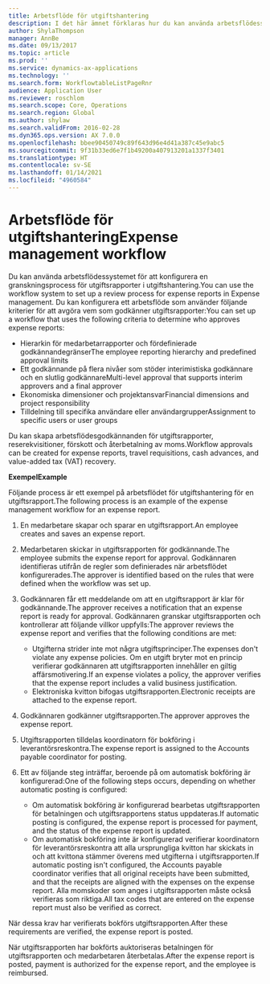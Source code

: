 ```yaml
---
title: Arbetsflöde för utgiftshantering
description: I det här ämnet förklaras hur du kan använda arbetsflödessystemet i Microsoft Dynamics 365 Finance för att konfigurera en granskningsprocess för utgiftsrapporter i utgiftshantering.
author: ShylaThompson
manager: AnnBe
ms.date: 09/13/2017
ms.topic: article
ms.prod: ''
ms.service: dynamics-ax-applications
ms.technology: ''
ms.search.form: WorkflowtableListPageRnr
audience: Application User
ms.reviewer: roschlom
ms.search.scope: Core, Operations
ms.search.region: Global
ms.author: shylaw
ms.search.validFrom: 2016-02-28
ms.dyn365.ops.version: AX 7.0.0
ms.openlocfilehash: bbee90450749c89f643d96e4d41a387c45e9abc5
ms.sourcegitcommit: 9f31b33ed6e7f1b49200a407913201a1337f3401
ms.translationtype: HT
ms.contentlocale: sv-SE
ms.lasthandoff: 01/14/2021
ms.locfileid: "4960584"
---
```

# <a name="expense-management-workflow"></a><span data-ttu-id="56c5c-103">Arbetsflöde för utgiftshantering</span><span class="sxs-lookup"><span data-stu-id="56c5c-103">Expense management workflow</span></span>

<span data-ttu-id="56c5c-104">Du kan använda arbetsflödessystemet för att konfigurera en granskningsprocess för utgiftsrapporter i utgiftshantering.</span><span class="sxs-lookup"><span data-stu-id="56c5c-104">You can use the workflow system to set up a review process for expense reports in Expense management.</span></span> <span data-ttu-id="56c5c-105">Du kan konfigurera ett arbetsflöde som använder följande kriterier för att avgöra vem som godkänner utgiftsrapporter:</span><span class="sxs-lookup"><span data-stu-id="56c5c-105">You can set up a workflow that uses the following criteria to determine who approves expense reports:</span></span>

- <span data-ttu-id="56c5c-106">Hierarkin för medarbetarrapporter och fördefinierade godkännandegränser</span><span class="sxs-lookup"><span data-stu-id="56c5c-106">The employee reporting hierarchy and predefined approval limits</span></span>
- <span data-ttu-id="56c5c-107">Ett godkännande på flera nivåer som stöder interimistiska godkännare och en slutlig godkännare</span><span class="sxs-lookup"><span data-stu-id="56c5c-107">Multi-level approval that supports interim approvers and a final approver</span></span>
- <span data-ttu-id="56c5c-108">Ekonomiska dimensioner och projektansvar</span><span class="sxs-lookup"><span data-stu-id="56c5c-108">Financial dimensions and project responsibility</span></span>
- <span data-ttu-id="56c5c-109">Tilldelning till specifika användare eller användargrupper</span><span class="sxs-lookup"><span data-stu-id="56c5c-109">Assignment to specific users or user groups</span></span>

<span data-ttu-id="56c5c-110">Du kan skapa arbetsflödesgodkännanden för utgiftsrapporter, reserekvisitioner, förskott och återbetalning av moms.</span><span class="sxs-lookup"><span data-stu-id="56c5c-110">Workflow approvals can be created for expense reports, travel requisitions, cash advances, and value-added tax (VAT) recovery.</span></span>

<span data-ttu-id="56c5c-111">**Exempel**</span><span class="sxs-lookup"><span data-stu-id="56c5c-111">**Example**</span></span>

<span data-ttu-id="56c5c-112">Följande process är ett exempel på arbetsflödet för utgiftshantering för en utgiftsrapport.</span><span class="sxs-lookup"><span data-stu-id="56c5c-112">The following process is an example of the expense management workflow for an expense report.</span></span>

1. <span data-ttu-id="56c5c-113">En medarbetare skapar och sparar en utgiftsrapport.</span><span class="sxs-lookup"><span data-stu-id="56c5c-113">An employee creates and saves an expense report.</span></span>
2. <span data-ttu-id="56c5c-114">Medarbetaren skickar in utgiftsrapporten för godkännande.</span><span class="sxs-lookup"><span data-stu-id="56c5c-114">The employee submits the expense report for approval.</span></span> <span data-ttu-id="56c5c-115">Godkännaren identifieras utifrån de regler som definierades när arbetsflödet konfigurerades.</span><span class="sxs-lookup"><span data-stu-id="56c5c-115">The approver is identified based on the rules that were defined when the workflow was set up.</span></span>
3. <span data-ttu-id="56c5c-116">Godkännaren får ett meddelande om att en utgiftsrapport är klar för godkännande.</span><span class="sxs-lookup"><span data-stu-id="56c5c-116">The approver receives a notification that an expense report is ready for approval.</span></span> <span data-ttu-id="56c5c-117">Godkännaren granskar utgiftsrapporten och kontrollerar att följande villkor uppfylls:</span><span class="sxs-lookup"><span data-stu-id="56c5c-117">The approver reviews the expense report and verifies that the following conditions are met:</span></span>

    - <span data-ttu-id="56c5c-118">Utgifterna strider inte mot några utgiftsprinciper.</span><span class="sxs-lookup"><span data-stu-id="56c5c-118">The expenses don't violate any expense policies.</span></span> <span data-ttu-id="56c5c-119">Om en utgift bryter mot en princip verifierar godkännaren att utgiftsrapporten innehåller en giltig affärsmotivering.</span><span class="sxs-lookup"><span data-stu-id="56c5c-119">If an expense violates a policy, the approver verifies that the expense report includes a valid business justification.</span></span>
    - <span data-ttu-id="56c5c-120">Elektroniska kvitton bifogas utgiftsrapporten.</span><span class="sxs-lookup"><span data-stu-id="56c5c-120">Electronic receipts are attached to the expense report.</span></span>

4. <span data-ttu-id="56c5c-121">Godkännaren godkänner utgiftsrapporten.</span><span class="sxs-lookup"><span data-stu-id="56c5c-121">The approver approves the expense report.</span></span>
5. <span data-ttu-id="56c5c-122">Utgiftsrapporten tilldelas koordinatorn för bokföring i leverantörsreskontra.</span><span class="sxs-lookup"><span data-stu-id="56c5c-122">The expense report is assigned to the Accounts payable coordinator for posting.</span></span>
6. <span data-ttu-id="56c5c-123">Ett av följande steg inträffar, beroende på om automatisk bokföring är konfigurerad:</span><span class="sxs-lookup"><span data-stu-id="56c5c-123">One of the following steps occurs, depending on whether automatic posting is configured:</span></span>

    - <span data-ttu-id="56c5c-124">Om automatisk bokföring är konfigurerad bearbetas utgiftsrapporten för betalningen och utgiftsrapportens status uppdateras.</span><span class="sxs-lookup"><span data-stu-id="56c5c-124">If automatic posting is configured, the expense report is processed for payment, and the status of the expense report is updated.</span></span>
    - <span data-ttu-id="56c5c-125">Om automatisk bokföring inte är konfigurerad verifierar koordinatorn för leverantörsreskontra att alla ursprungliga kvitton har skickats in och att kvittona stämmer överens med utgifterna i utgiftsrapporten.</span><span class="sxs-lookup"><span data-stu-id="56c5c-125">If automatic posting isn't configured, the Accounts payable coordinator verifies that all original receipts have been submitted, and that the receipts are aligned with the expenses on the expense report.</span></span> <span data-ttu-id="56c5c-126">Alla momskoder som anges i utgiftsrapporten måste också verifieras som riktiga.</span><span class="sxs-lookup"><span data-stu-id="56c5c-126">All tax codes that are entered on the expense report must also be verified as correct.</span></span>

<span data-ttu-id="56c5c-127">När dessa krav har verifierats bokförs utgiftsrapporten.</span><span class="sxs-lookup"><span data-stu-id="56c5c-127">After these requirements are verified, the expense report is posted.</span></span>

<span data-ttu-id="56c5c-128">När utgiftsrapporten har bokförts auktoriseras betalningen för utgiftsrapporten och medarbetaren återbetalas.</span><span class="sxs-lookup"><span data-stu-id="56c5c-128">After the expense report is posted, payment is authorized for the expense report, and the employee is reimbursed.</span></span>
